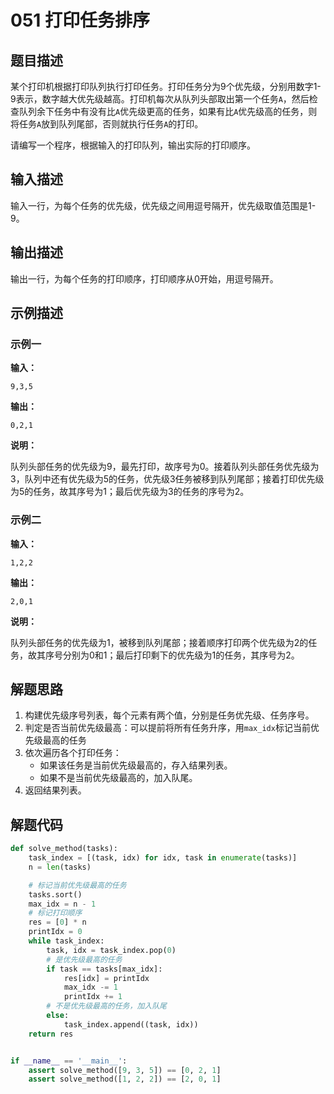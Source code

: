 # 051 打印任务排序

## 题目描述

某个打印机根据打印队列执行打印任务。打印任务分为9个优先级，分别用数字1-9表示，数字越大优先级越高。打印机每次从队列头部取出第一个任务`A`，然后检查队列余下任务中有没有比`A`优先级更高的任务，如果有比`A`优先级高的任务，则将任务`A`放到队列尾部，否则就执行任务`A`的打印。

请编写一个程序，根据输入的打印队列，输出实际的打印顺序。

## 输入描述

输入一行，为每个任务的优先级，优先级之间用逗号隔开，优先级取值范围是1-9。

## 输出描述

输出一行，为每个任务的打印顺序，打印顺序从0开始，用逗号隔开。

## 示例描述

### 示例一

**输入：**
```text
9,3,5
```

**输出：**
```text
0,2,1
```

**说明：**  

队列头部任务的优先级为9，最先打印，故序号为0。接着队列头部任务优先级为3，队列中还有优先级为5的任务，优先级3任务被移到队列尾部；接着打印优先级为5的任务，故其序号为1；最后优先级为3的任务的序号为2。

### 示例二

**输入：**
```text
1,2,2
```

**输出：**
```text
2,0,1
```

**说明：** 

队列头部任务的优先级为1，被移到队列尾部；接着顺序打印两个优先级为2的任务，故其序号分别为0和1；最后打印剩下的优先级为1的任务，其序号为2。

## 解题思路

1. 构建优先级序号列表，每个元素有两个值，分别是任务优先级、任务序号。
2. 判定是否当前优先级最高：可以提前将所有任务升序，用`max_idx`标记当前优先级最高的任务   
3. 依次遍历各个打印任务：
    - 如果该任务是当前优先级最高的，存入结果列表。
    - 如果不是当前优先级最高的，加入队尾。
4. 返回结果列表。

## 解题代码
```python
def solve_method(tasks):
    task_index = [(task, idx) for idx, task in enumerate(tasks)]
    n = len(tasks)

    # 标记当前优先级最高的任务
    tasks.sort()
    max_idx = n - 1
    # 标记打印顺序
    res = [0] * n
    printIdx = 0
    while task_index:
        task, idx = task_index.pop(0)
        # 是优先级最高的任务
        if task == tasks[max_idx]:
            res[idx] = printIdx
            max_idx -= 1
            printIdx += 1
        # 不是优先级最高的任务，加入队尾
        else:
            task_index.append((task, idx))
    return res


if __name__ == '__main__':
    assert solve_method([9, 3, 5]) == [0, 2, 1]
    assert solve_method([1, 2, 2]) == [2, 0, 1]
```